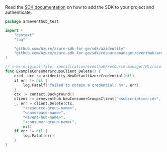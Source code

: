 Read the [SDK documentation](https://github.com/Azure/azure-sdk-for-go/blob/sdk%2Fresourcemanager%2Feventhub%2Farmeventhub%2Fv0.3.1/sdk/resourcemanager/eventhub/armeventhub/README.md) on how to add the SDK to your project and authenticate.

```go
package armeventhub_test

import (
	"context"
	"log"

	"github.com/Azure/azure-sdk-for-go/sdk/azidentity"
	"github.com/Azure/azure-sdk-for-go/sdk/resourcemanager/eventhub/armeventhub"
)

// x-ms-original-file: specification/eventhub/resource-manager/Microsoft.EventHub/stable/2021-11-01/examples/ConsumerGroup/EHConsumerGroupDelete.json
func ExampleConsumerGroupsClient_Delete() {
	cred, err := azidentity.NewDefaultAzureCredential(nil)
	if err != nil {
		log.Fatalf("failed to obtain a credential: %v", err)
	}
	ctx := context.Background()
	client := armeventhub.NewConsumerGroupsClient("<subscription-id>", cred, nil)
	_, err = client.Delete(ctx,
		"<resource-group-name>",
		"<namespace-name>",
		"<event-hub-name>",
		"<consumer-group-name>",
		nil)
	if err != nil {
		log.Fatal(err)
	}
}
```
